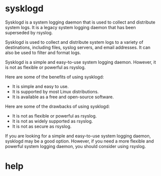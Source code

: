 # sysklogd

Sysklogd is a system logging daemon that is used to collect and distribute system logs. It is a legacy system logging daemon that has been superseded by rsyslog.

Sysklogd is used to collect and distribute system logs to a variety of destinations, including files, syslog servers, and email addresses. It can also be used to filter and format logs.

Sysklogd is a simple and easy-to-use system logging daemon. However, it is not as flexible or powerful as rsyslog.

Here are some of the benefits of using sysklogd:

* It is simple and easy to use.
* It is supported by most Linux distributions.
* It is available as a free and open-source software.

Here are some of the drawbacks of using sysklogd:

* It is not as flexible or powerful as rsyslog.
* It is not as widely supported as rsyslog.
* It is not as secure as rsyslog.

If you are looking for a simple and easy-to-use system logging daemon, sysklogd may be a good option. However, if you need a more flexible and powerful system logging daemon, you should consider using rsyslog.



# help 

```

```


